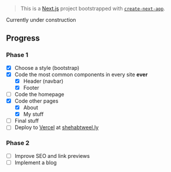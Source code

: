 > This is a [Next.js](https://nextjs.org/) project bootstrapped with [`create-next-app`](https://github.com/vercel/next.js/tree/canary/packages/create-next-app).

Currently under construction

## Progress
### Phase 1

- [x] Choose a style (bootstrap)
- [x] Code the most common components in every site **ever**
    - [x] Header (navbar)
    - [x] Footer
- [ ] Code the homepage
- [x] Code other pages
    - [x] About
    - [x] My stuff
- [ ] Final stuff
- [ ] Deploy to [Vercel](vercel.com) at [shehabtweel.ly](shehabtweel.ly)

### Phase 2

- [ ] Improve SEO and link previews
- [ ] Implement a blog
